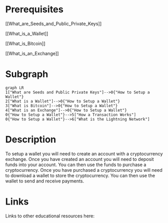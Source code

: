 # Prerequisites
[[What_are_Seeds_and_Public_Private_Keys]]


[[What_is_a_Wallet]]


[[What_is_Bitcoin]]


[[What_is_an_Exchange]]



# Subgraph

```mermaid
graph LR
1["What are Seeds and Public Private Keys"]-->0{"How to Setup a Wallet"}
2["What is a Wallet"]-->0{"How to Setup a Wallet"}
3["What is Bitcoin"]-->0{"How to Setup a Wallet"}
4["What is an Exchange"]-->0{"How to Setup a Wallet"}
0{"How to Setup a Wallet"}-->5["How a Transaction Works"]
0{"How to Setup a Wallet"}-->6["What is the Lightning Network"]
```



# Description
  
To setup a wallet you will need to create an account with a cryptocurrency exchange. Once you have created an account you will need to deposit funds into your account. You can then use the funds to purchase a cryptocurrency. Once you have purchased a cryptocurrency you will need to download a wallet to store the cryptocurrency. You can then use the wallet to send and receive payments.

# Links
Links to other educational resources here: